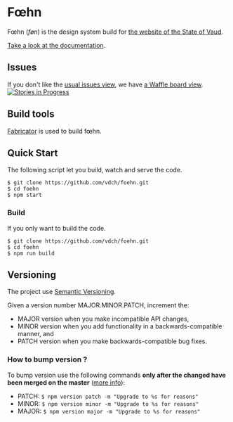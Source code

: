 # Fœhn

Fœhn (*føn*) is the design system build for [the website of the State of Vaud](http://www.vd.ch/).

[Take a look at the documentation](http://dsi-vd.github.io/foehn/).

## Issues

If you don't like the [usual issues view](https://github.com/DSI-VD/foehn/issues), we have [a Waffle board view](https://waffle.io/DSI-VD/foehn).  
[![Stories in Progress](https://badge.waffle.io/DSI-VD/foehn.png?label=Ready)](https://waffle.io/DSI-VD/foehn)

## Build tools

[Fabricator](http://fbrctr.github.io/) is used to build fœhn.

## Quick Start

The following script let you build, watch and serve the code.

```shell
$ git clone https://github.com/vdch/foehn.git
$ cd foehn
$ npm start
```

### Build 

If you only want to build the code.

```shell
$ git clone https://github.com/vdch/foehn.git
$ cd foehn
$ npm run build
```

## Versioning

The project use [Semantic Versioning](http://semver.org/).

Given a version number MAJOR.MINOR.PATCH, increment the:

- MAJOR version when you make incompatible API changes,
- MINOR version when you add functionality in a backwards-compatible manner, and
- PATCH version when you make backwards-compatible bug fixes.

### How to bump version ?

To bump version use the following commands **only after the changed have been merged on the master** ([more info](https://docs.npmjs.com/cli/version)):

- PATCH: `$ npm version patch -m "Upgrade to %s for reasons"`
- MINOR: `$ npm version minor -m "Upgrade to %s for reasons"`
- MAJOR: `$ npm version major -m "Upgrade to %s for reasons"`
